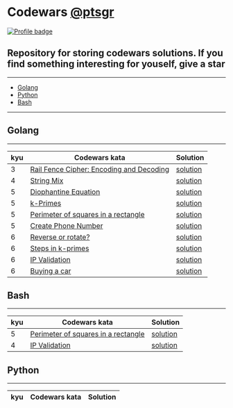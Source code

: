 # Codewars [@ptsgr](https://www.codewars.com/users/ptsgr)

[![Profile badge](https://www.codewars.com/users/ptsgr/badges/large)](https://www.codewars.com/users/ptsgr)

## Repository for storing codewars solutions. If you find something interesting for youself, **give a star**

____

* [Golang](#golang)
* [Python](#python)
* [Bash](#bash)

____

## Golang

____

| kyu | Codewars kata | Solution |
| --- | --- | --- |
| 3 | [Rail Fence Cipher: Encoding and Decoding](https://www.codewars.com/kata/58c5577d61aefcf3ff000081) | [solution](https://github.com/ptsgr/codewars/tree/main/pkg/rail_fence_cipher) |
| 4 | [String Mix](https://www.codewars.com/kata/5629db57620258aa9d000014) | [solution](https://github.com/ptsgr/codewars/tree/main/pkg/strings_mix) |
| 5 | [Diophantine Equation](https://www.codewars.com/kata/554f76dca89983cc400000bb) | [solution](https://github.com/ptsgr/codewars/tree/main/pkg/doiphantine_equation) |
| 5 | [k-Primes](https://www.codewars.com/kata/5726f813c8dcebf5ed000a6b) | [solution](https://github.com/ptsgr/codewars/tree/main/pkg/k-primes) |
| 5 | [Perimeter of squares in a rectangle](https://www.codewars.com/kata/559a28007caad2ac4e000083) | [solution](https://github.com/ptsgr/codewars/tree/main/pkg/perimeter_of_squares_in_a_rectangle) |
| 5 | [Create Phone Number](https://www.codewars.com/kata/525f50e3b73515a6db000b83) | [solution](https://github.com/ptsgr/codewars/tree/main/pkg/create_phone_number) |
| 6 | [Reverse or rotate?](https://www.codewars.com/kata/56b5afb4ed1f6d5fb0000991) | [solution](https://github.com/ptsgr/codewars/tree/main/pkg/reverse_or_rotate) |
| 6 | [Steps in k-primes](https://www.codewars.com/kata/5a48948e145c46820b00002f) | [solution](https://github.com/ptsgr/codewars/tree/main/pkg/steps_in_k-primes) |
| 6 | [IP Validation](https://www.codewars.com/kata/515decfd9dcfc23bb6000006) | [solution](https://github.com/ptsgr/codewars/tree/main/pkg/ip_validation) |
| 6 | [Buying a car](https://www.codewars.com/kata/554a44516729e4d80b000012) | [solution](https://github.com/ptsgr/codewars/tree/main/pkg/buying_a_car) |

## Bash

____

| kyu | Codewars kata | Solution |
| --- | --- | --- |
| 5 | [Perimeter of squares in a rectangle](https://www.codewars.com/kata/559a28007caad2ac4e000083) | [solution](https://github.com/ptsgr/codewars/blob/main/bash/Perimeter%20of%20squares%20in%20a%20rectangle) |
| 4 | [IP Validation](https://www.codewars.com/kata/515decfd9dcfc23bb6000006) | [solution](https://github.com/ptsgr/codewars/blob/main/bash/IP%20Validation) |

## Python

____

| kyu | Codewars kata | Solution |
| --- | --- | --- |
